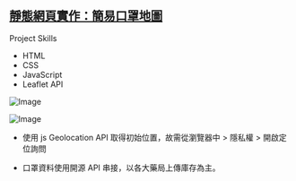 ## [靜態網頁實作：簡易口罩地圖](https://timchen10001.github.io/mask-map/)

Project Skills

- HTML
- CSS
- JavaScript
- Leaflet API

![Image](https://res.cloudinary.com/dunc6xvuh/image/upload/v1615472884/material/giphy-min_zxrkzp.gif)

![Image](https://res.cloudinary.com/dunc6xvuh/image/upload/v1615472493/material/zMQthY-min_uwdl0s.png)

- 使用 js Geolocation API 取得初始位置，故需從瀏覽器中 > 隱私權 > 開啟定位詢問

- 口罩資料使用開源 API 串接，以各大藥局上傳庫存為主。
